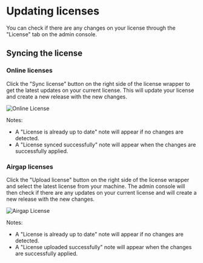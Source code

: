 # Updating licenses

You can check if there are any changes on your license through the "License" tab on the admin console.

## Syncing the license

### Online licenses

Click the "Sync license" button on the right side of the license wrapper to get the latest updates on your current license.
This will update your license and create a new release with the new changes.

![Online License](/images/online-license-tab.png)

Notes:

- A "License is already up to date" note will appear if no changes are detected.
- A "License synced successfully" note will appear when the changes are successfully applied.

### Airgap licenses
Click the "Upload license" button on the right side of the license wrapper and select the latest license from your machine.
The admin console will then check if there are any updates on your current license and will create a new release with the new changes.

![Airgap License](/images/airgap-license-tab.png)

Notes:

- A "License is already up to date" note will appear if no changes are detected.
- A "License uploaded successfully" note will appear when the changes are successfully applied.
